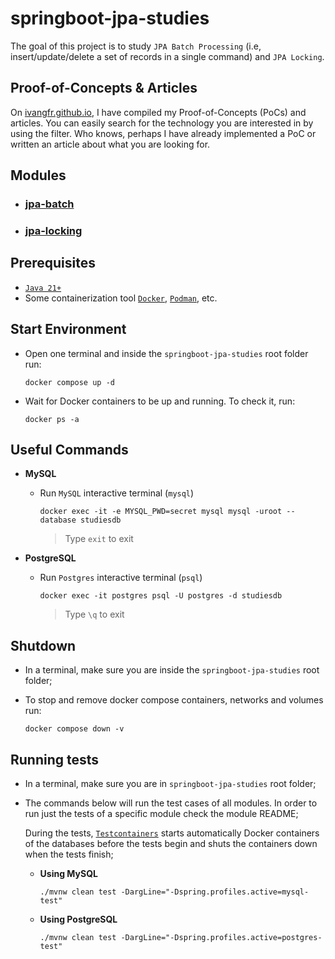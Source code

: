 # springboot-jpa-studies

The goal of this project is to study `JPA Batch Processing` (i.e, insert/update/delete a set of records in a single command) and `JPA Locking`.

## Proof-of-Concepts & Articles

On [ivangfr.github.io](https://ivangfr.github.io), I have compiled my Proof-of-Concepts (PoCs) and articles. You can easily search for the technology you are interested in by using the filter. Who knows, perhaps I have already implemented a PoC or written an article about what you are looking for.

## Modules

- ### [jpa-batch](https://github.com/ivangfr/springboot-jpa-studies/tree/master/jpa-batch#jpa-batch)
- ### [jpa-locking](https://github.com/ivangfr/springboot-jpa-studies/tree/master/jpa-locking#jpa-locking)

## Prerequisites

- [`Java 21+`](https://www.oracle.com/java/technologies/downloads/#java21)
- Some containerization tool [`Docker`](https://www.docker.com), [`Podman`](https://podman.io), etc.

## Start Environment

- Open one terminal and inside the `springboot-jpa-studies` root folder run:
  ```
  docker compose up -d
  ```

- Wait for Docker containers to be up and running. To check it, run:
  ```
  docker ps -a
  ```

## Useful Commands

- **MySQL**

  - Run `MySQL` interactive terminal (`mysql`)
    ```
    docker exec -it -e MYSQL_PWD=secret mysql mysql -uroot --database studiesdb
    ```
    > Type `exit` to exit
    
- **PostgreSQL**

  - Run `Postgres` interactive terminal (`psql`)
    ```
    docker exec -it postgres psql -U postgres -d studiesdb
    ```
    > Type `\q` to exit

## Shutdown

- In a terminal, make sure you are inside the `springboot-jpa-studies` root folder;

- To stop and remove docker compose containers, networks and volumes run:
  ```
  docker compose down -v
  ```

## Running tests

- In a terminal, make sure you are in `springboot-jpa-studies` root folder;

- The commands below will run the test cases of all modules. In order to run just the tests of a specific module check the module README;

  During the tests, [`Testcontainers`](https://testcontainers.com) starts automatically Docker containers of the databases before the tests begin and shuts the containers down when the tests finish;

  - **Using MySQL**
    ```
    ./mvnw clean test -DargLine="-Dspring.profiles.active=mysql-test"
    ```

  - **Using PostgreSQL**
    ```
    ./mvnw clean test -DargLine="-Dspring.profiles.active=postgres-test"
    ```
